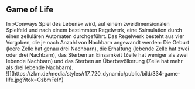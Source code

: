 ## Game of Life

<div class="column-left">
In »Conways Spiel des Lebens« wird, auf einem zweidimensionalen Spielfeld und nach einem bestimmten Regelwerk, eine Ssimulation durch einen zellulären Automaten durchgeführt. Das Regelwerk besteht aus vier Vorgaben, die je nach Anzahl von Nachbarn angewandt werden: Die Geburt (leere Zelle hat genau drei Nachbarn), die Erhaltung (lebende Zelle hat zwei oder drei Nachbarn), das Sterben an Einsamkeit (Zelle hat weniger als zwei lebende Nachbarn) und das Sterben an Überbevölkerung (Zelle hat mehr als drei lebende Nachbarn).
</div>

<div class="column-right">
![](https://zkm.de/media/styles/r17_720_dynamic/public/bild/334-game-life.jpg?itok=CsbmFelY)
</div>
